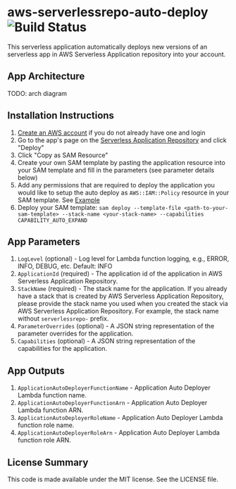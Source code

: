 # aws-serverlessrepo-auto-deploy ![Build Status](https://codebuild.us-east-1.amazonaws.com/badges?uuid=eyJlbmNyeXB0ZWREYXRhIjoiVlI5bVYxaVduUnFmMFhMeFRNUjY3eTJROC93RThlRjZmZmNCKzNzQnNJNnZYZHUyNzlYd0VTbTZ3T0ZZakhkRmJNdklUSFc2YnMzeXZuQ0pIaGlxQnlRPSIsIml2UGFyYW1ldGVyU3BlYyI6IjNIVTNYSFpVTk1nTGt2ZUciLCJtYXRlcmlhbFNldFNlcmlhbCI6MX0%3D&branch=master)
This serverless application automatically deploys new versions of an serverless app in AWS Serverless Application repository into your account.

## App Architecture

TODO: arch diagram

## Installation Instructions

1. [Create an AWS account](https://portal.aws.amazon.com/gp/aws/developer/registration/index.html) if you do not already have one and login
1. Go to the app's page on the [Serverless Application Repository](https://serverlessrepo.aws.amazon.com/applications/arn:aws:serverlessrepo:us-east-1:303769779339:applications~aws-serverlessrepo-auto-deploy) and click "Deploy"
1. Click "Copy as SAM Resource"
1. Create your own SAM template by pasting the application resource into your SAM template and fill in the parameters (see parameter details below)
1. Add any permissions that are required to deploy the application you would like to setup the auto deploy as `AWS::IAM::Policy` resource in your SAM template. See [Example](https://github.com/honglu/aws-serverlessrepo-auto-deploy/raw/master/examples/example-template.yml)
1. Deploy your SAM template: ```sam deploy --template-file <path-to-your-sam-template> --stack-name <your-stack-name> --capabilities CAPABILITY_AUTO_EXPAND```

## App Parameters

1. `LogLevel` (optional) - Log level for Lambda function logging, e.g., ERROR, INFO, DEBUG, etc. Default: INFO
1. `ApplicationId` (required) - The application id of the application in AWS Serverless Application Repository.
1. `StackName` (required) - The stack name for the application. If you already have a stack that is created by AWS Serverless Application Repository, please provide the stack name you used when you created the stack via AWS Serverless Application Repository. For example, the stack name without `serverlessrepo-` prefix.
1. `ParameterOverrides` (optional) - A JSON string representation of the parameter overrides for the application.
1. `Capabilities` (optional) - A JSON string representation of the capabilities for the application.

## App Outputs

1. `ApplicationAutoDeployerFunctionName` - Application Auto Deployer Lambda function name.
1. `ApplicationAutoDeployerFunctionArn` - Application Auto Deployer Lambda function ARN.
1. `ApplicationAutoDeployerRoleName` - Application Auto Deployer Lambda function role name.
1. `ApplicationAutoDeployerRoleArn` - Application Auto Deployer Lambda function role ARN.

## License Summary

This code is made available under the MIT license. See the LICENSE file.